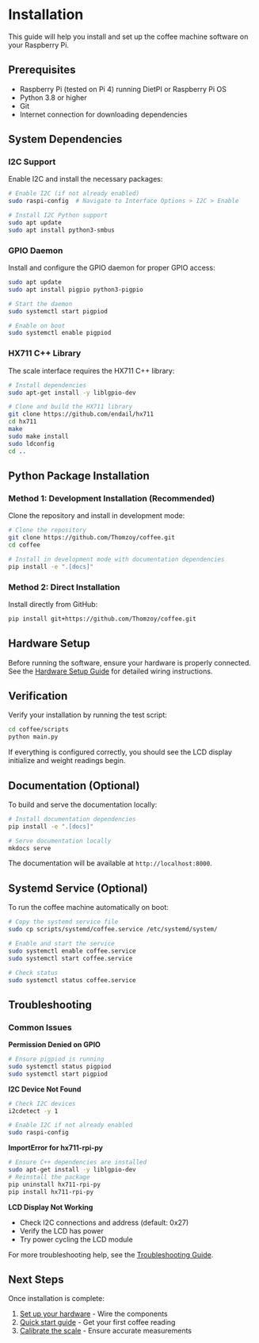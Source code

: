 # Installation

This guide will help you install and set up the coffee machine software on your Raspberry Pi.

## Prerequisites

- Raspberry Pi (tested on Pi 4) running DietPI or Raspberry Pi OS
- Python 3.8 or higher
- Git
- Internet connection for downloading dependencies

## System Dependencies

### I2C Support

Enable I2C and install the necessary packages:

```bash
# Enable I2C (if not already enabled)
sudo raspi-config  # Navigate to Interface Options > I2C > Enable

# Install I2C Python support
sudo apt update
sudo apt install python3-smbus
```

### GPIO Daemon

Install and configure the GPIO daemon for proper GPIO access:

```bash
sudo apt update
sudo apt install pigpio python3-pigpio

# Start the daemon
sudo systemctl start pigpiod

# Enable on boot
sudo systemctl enable pigpiod
```

### HX711 C++ Library

The scale interface requires the HX711 C++ library:

```bash
# Install dependencies
sudo apt-get install -y liblgpio-dev

# Clone and build the HX711 library
git clone https://github.com/endail/hx711
cd hx711
make
sudo make install
sudo ldconfig
cd ..
```

## Python Package Installation

### Method 1: Development Installation (Recommended)

Clone the repository and install in development mode:

```bash
# Clone the repository
git clone https://github.com/Thomzoy/coffee.git
cd coffee

# Install in development mode with documentation dependencies
pip install -e ".[docs]"
```

### Method 2: Direct Installation

Install directly from GitHub:

```bash
pip install git+https://github.com/Thomzoy/coffee.git
```

## Hardware Setup

Before running the software, ensure your hardware is properly connected. See the [Hardware Setup Guide](hardware-setup.md) for detailed wiring instructions.

## Verification

Verify your installation by running the test script:

```bash
cd coffee/scripts
python main.py
```

If everything is configured correctly, you should see the LCD display initialize and weight readings begin.

## Documentation (Optional)

To build and serve the documentation locally:

```bash
# Install documentation dependencies
pip install -e ".[docs]"

# Serve documentation locally
mkdocs serve
```

The documentation will be available at `http://localhost:8000`.

## Systemd Service (Optional)

To run the coffee machine automatically on boot:

```bash
# Copy the systemd service file
sudo cp scripts/systemd/coffee.service /etc/systemd/system/

# Enable and start the service
sudo systemctl enable coffee.service
sudo systemctl start coffee.service

# Check status
sudo systemctl status coffee.service
```

## Troubleshooting

### Common Issues

**Permission Denied on GPIO**
```bash
# Ensure pigpiod is running
sudo systemctl status pigpiod
sudo systemctl start pigpiod
```

**I2C Device Not Found**
```bash
# Check I2C devices
i2cdetect -y 1

# Enable I2C if not already enabled
sudo raspi-config
```

**ImportError for hx711-rpi-py**
```bash
# Ensure C++ dependencies are installed
sudo apt-get install -y liblgpio-dev
# Reinstall the package
pip uninstall hx711-rpi-py
pip install hx711-rpi-py
```

**LCD Display Not Working**
- Check I2C connections and address (default: 0x27)
- Verify the LCD has power
- Try power cycling the LCD module

For more troubleshooting help, see the [Troubleshooting Guide](../user-guide/troubleshooting.md).

## Next Steps

Once installation is complete:

1. [Set up your hardware](hardware-setup.md) - Wire the components
2. [Quick start guide](quick-start.md) - Get your first coffee reading
3. [Calibrate the scale](../user-guide/calibration.md) - Ensure accurate measurements
